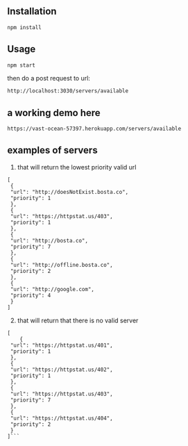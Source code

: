

## Installation


```bash
npm install
```

## Usage

```bash
npm start
```
then do a post request to url:
```bash
http://localhost:3030/servers/available
```
## a working demo here
```bash
https://vast-ocean-57397.herokuapp.com/servers/available
```
## examples of servers

1) that will return the lowest priority valid url
```
[
 {
 "url": "http://doesNotExist.bosta.co",
 "priority": 1
 },
 {
 "url": "https://httpstat.us/403",
 "priority": 1
 },
 {
 "url": "http://bosta.co",
 "priority": 7
 },
 {
 "url": "http://offline.bosta.co",
 "priority": 2
 },
 {
 "url": "http://google.com",
 "priority": 4
 }
]
```

2) that will return that there is no valid server
```
[
	{
 "url": "https://httpstat.us/401",
 "priority": 1
 },
 {
 "url": "https://httpstat.us/402",
 "priority": 1
 },
 {
 "url": "https://httpstat.us/403",
 "priority": 7
 },
 {
 "url": "https://httpstat.us/404",
 "priority": 2
 }
]```

